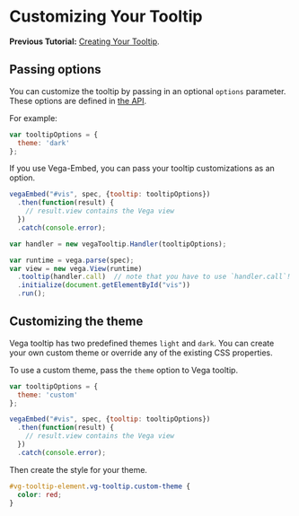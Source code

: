 # Customizing Your Tooltip

__Previous Tutorial:__ [Creating Your Tooltip](creating_your_tooltip.md).

## Passing options

You can customize the tooltip by passing in an optional `options` parameter. These options are defined in [the API](APIs.md#options).

For example:

```js
var tooltipOptions = {
  theme: 'dark'
};
```

If you use Vega-Embed, you can pass your tooltip customizations  as an option.

```js
vegaEmbed("#vis", spec, {tooltip: tooltipOptions})
  .then(function(result) {
    // result.view contains the Vega view
  })
  .catch(console.error);
```

```js
var handler = new vegaTooltip.Handler(tooltipOptions);

var runtime = vega.parse(spec);
var view = new vega.View(runtime)
  .tooltip(handler.call)  // note that you have to use `handler.call`!
  .initialize(document.getElementById("vis"))
  .run();
```

## Customizing the theme

Vega tooltip has two predefined themes `light` and `dark`. You can create your own custom theme or override any of the existing CSS properties. 

To use a custom theme, pass the `theme` option to Vega tooltip.

```js
var tooltipOptions = {
  theme: 'custom'
};

vegaEmbed("#vis", spec, {tooltip: tooltipOptions})
  .then(function(result) {
    // result.view contains the Vega view
  })
  .catch(console.error);
```

Then create the style for your theme. 

```css
#vg-tooltip-element.vg-tooltip.custom-theme {
  color: red;
}
```
